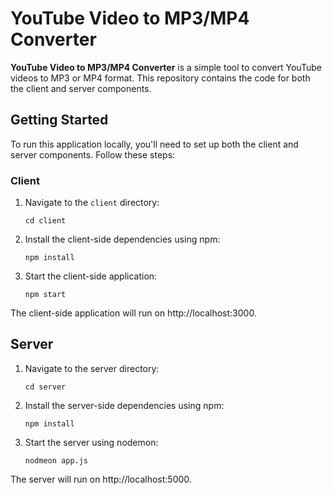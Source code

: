 # YouTube Video to MP3/MP4 Converter

**YouTube Video to MP3/MP4 Converter** is a simple tool to convert YouTube videos to MP3 or MP4 format. This repository contains the code for both the client and server components.

## Getting Started

To run this application locally, you'll need to set up both the client and server components. Follow these steps:

### Client

1. Navigate to the `client` directory:

   ```shell
   cd client

2. Install the client-side dependencies using npm:



   ```shell
   npm install

3. Start the client-side application:


   ```shell
   npm start

The client-side application will run on http://localhost:3000.

## Server
1. Navigate to the server directory:


   ```shell
   cd server

2. Install the server-side dependencies using npm:


   ```shell
   npm install

3. Start the server using nodemon:


   ```shell
   nodmeon app.js

The server will run on http://localhost:5000.

